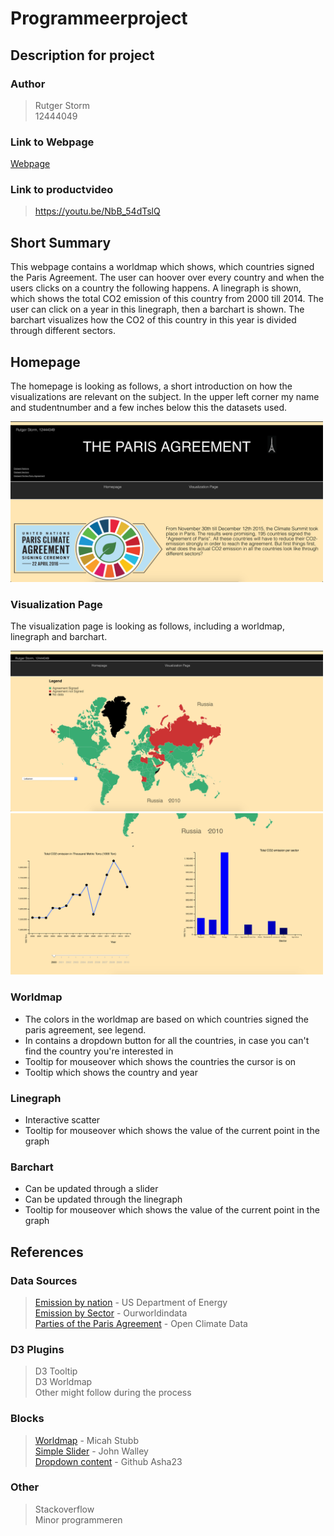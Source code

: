 # Programmeerproject
## Description for project

### Author
> Rutger Storm  
> 12444049

### Link to Webpage
[Webpage](https://rutgerstorm.github.io/Programmeerproject/index.html)

### Link to productvideo
> https://youtu.be/NbB_54dTslQ

## Short Summary
This webpage contains a worldmap which shows, which countries signed the Paris Agreement. The user can hoover over every country and when the users clicks on a country the following happens. A linegraph is shown, which shows the total CO2 emission of this country from 2000 till 2014. The user can click on a year in this linegraph, then a barchart is shown. The barchart visualizes how the CO2 of this country in this year is divided through different sectors.

## Homepage
The homepage is looking as follows, a short introduction on how the visualizations are relevant on the subject. In the upper left corner my name and studentnumber and a few inches below this the datasets used.

<img src="docs/finalhomepage.jpg" width="500">

### Visualization Page
The visualization page is looking as follows, including a worldmap, linegraph and barchart.

<img src="docs/visualization1.jpg" width="500">
<img src="docs/visualization2.jpg" width="500">

### Worldmap

* The colors in the worldmap are based on which countries signed the paris agreement, see legend. 
* In contains a dropdown button for all the countries, in case you can't find the country you're interested in
* Tooltip for mouseover which shows the countries the cursor is on
* Tooltip which shows the country and year

### Linegraph

* Interactive scatter
* Tooltip for mouseover which shows the value of the current point in the graph

### Barchart

* Can be updated through a slider
* Can be updated through the linegraph
* Tooltip for mouseover which shows the value of the current point in the graph

## References 

### Data Sources
> [Emission by nation](https://cdiac.ess-dive.lbl.gov/trends/emis/tre_coun.html) - US Department of Energy  
> [Emission by Sector](https://ourworldindata.org/co2-and-other-greenhouse-gas-emissions#emissions-by-sector) - Ourworldindata  
> [Parties of the Paris Agreement](http://paris-agreement-entry-into-force.openclimatedata.net/) - Open Climate Data  

### D3 Plugins
> D3 Tooltip  
> D3 Worldmap  
> Other might follow during the process

### Blocks
> [Worldmap](http://bl.ocks.org/micahstubbs/raw/8e15870eb432a21f0bc4d3d527b2d14f/a45e8709648cafbbf01c78c76dfa53e31087e713/world_countries.json) - Micah Stubb  
> [Simple Slider](https://bl.ocks.org/johnwalley/e1d256b81e51da68f7feb632a53c3518) - John Walley  
> [Dropdown content](https://gist.github.com/asha23/6112572) - Github Asha23

### Other
> Stackoverflow  
> Minor programmeren
